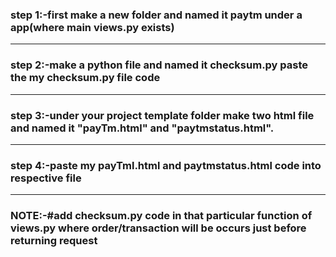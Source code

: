 <h3>step 1:-first make a new folder and named it paytm under a app(where main views.py exists)</h1>
<hr>
<h3>step 2:-make a python file and named it checksum.py paste the my checksum.py file code </h3>
<hr>
<h3>step 3:-under your project template folder make two html file and named it "payTm.html" and "paytmstatus.html".</h3>
<hr>
<h3>step 4:-paste my payTml.html and paytmstatus.html code into respective file</h3>
<hr>
<h3><b>NOTE:-</b>#add checksum.py code in that particular function of views.py where order/transaction will be occurs just before returning request</h3>
